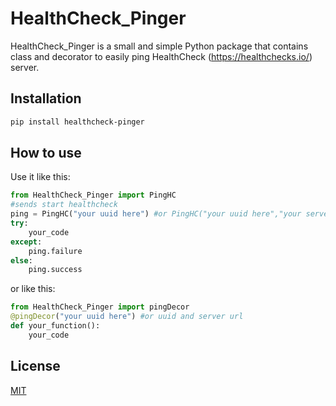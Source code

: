# HealthCheck_Pinger

HealthCheck_Pinger is a small and simple Python package that contains class and decorator to easily ping HealthCheck (https://healthchecks.io/) server.

## Installation
```bash
pip install healthcheck-pinger
```
## How to use
Use it like this:
```python
from HealthCheck_Pinger import PingHC
#sends start healthcheck
ping = PingHC("your uuid here") #or PingHC("your uuid here","your server url here")
try:
    your_code
except:
    ping.failure
else:
    ping.success
```
or like this:
```python
from HealthCheck_Pinger import pingDecor
@pingDecor("your uuid here") #or uuid and server url
def your_function():
    your_code
```
## License
[MIT](https://github.com/Gregorek85/HealthCheck_Pinger/blob/main/LICENSE)